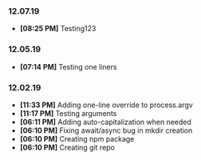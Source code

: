 ### 12.07.19

- **[08:25 PM]** Testing123
### 12.05.19

- **[07:14 PM]** Testing one liners
### 12.02.19

- **[11:33 PM]** Adding one-line override to process.argv
- **[11:17 PM]** Testing arguments
- **[06:11 PM]** Adding auto-capitalization when needed
- **[06:10 PM]** Fixing await/async bug in mkdir creation
- **[06:10 PM]** Creating npm package
- **[06:10 PM]** Creating git repo
